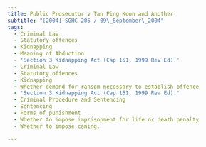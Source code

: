 ```yaml
---
title: Public Prosecutor v Tan Ping Koon and Another
subtitle: "[2004] SGHC 205 / 09\_September\_2004"
tags:
  - Criminal Law
  - Statutory offences
  - Kidnapping
  - Meaning of Abduction
  - 'Section 3 Kidnapping Act (Cap 151, 1999 Rev Ed).'
  - Criminal Law
  - Statutory offences
  - Kidnapping
  - Whether demand for ransom necessary to establish offence
  - 'Section 3 Kidnapping Act (Cap 151, 1999 Rev Ed).'
  - Criminal Procedure and Sentencing
  - Sentencing
  - Forms of punishment
  - Whether to impose imprisonment for life or death penalty
  - Whether to impose caning.

---
```


